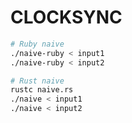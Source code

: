 CLOCKSYNC
========

```bash
# Ruby naive
./naive-ruby < input1
./naive-ruby < input2

# Rust naive
rustc naive.rs
./naive < input1
./naive < input2
```
